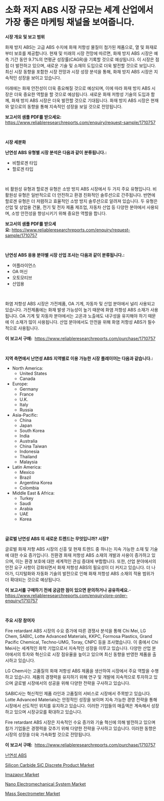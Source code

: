 <p><h1>소화 저지 ABS 시장 규모는 세계 산업에서 가장 좋은 마케팅 채널을 보여줍니다.</h1></p><p><strong>시장 개요 및 보고 범위</strong></p>
<p><p>화재 방지 ABS는 고급 ABS 수지에 화재 저항성 물질이 첨가된 제품으로, 열 및 화재로부터 보호를 제공합니다. 현재 및 미래의 시장 전망에 따르면, 화재 방지 ABS 시장은 예측 기간 동안 9.7%의 연평균 성장률(CAGR)을 기록할 것으로 예상됩니다. 이 시장은 점점 더 발전하고 있으며, 새로운 기술 및 소재의 도입으로 더욱 발전할 것으로 보입니다. 최신 시장 동향을 포함한 시장 전망과 시장 성장 분석을 통해, 화재 방지 ABS 시장은 지속적인 성장을 보이고 있습니다.</p><p>미래에는 화재 안전성이 더욱 중요해질 것으로 예상되며, 이에 따라 화재 방지 ABS 시장은 더욱 중요한 역할을 할 것으로 예상됩니다. 새로운 화재 저항성 기술의 도입과 함께, 화재 방지 ABS 시장은 더욱 발전할 것으로 기대됩니다. 화재 방지 ABS 시장은 현재와 앞으로의 동향을 통해 지속적인 성장을 보일 것으로 전망됩니다.</p></p>
<p><strong>보고서의 샘플 PDF를 받으세요:</strong> <a href="https://www.reliableresearchreports.com/enquiry/request-sample/1710757">https://www.reliableresearchreports.com/enquiry/request-sample/1710757</a></p>
<p>&nbsp;</p>
<p><strong>시장 세분화</strong></p>
<p><strong>난연성 ABS 유형별 시장 분석은 다음과 같이 분류됩니다.:</strong></p>
<p><ul><li>비할로겐 타입</li><li>할로겐 타입</li></ul></p>
<p>&nbsp;</p>
<p><p>비 활원성 유형과 할로겐 유형은 소방 방지 ABS 시장에서 두 가지 주요 유형입니다. 비 활원성 유형은 일반적으로 더 안전하고 환경 친화적인 솔루션으로 간주됩니다. 반면에 할로겐 유형은 더 저렴하고 효율적인 소방 방지 솔루션으로 알려져 있습니다. 두 유형은 산업 및 상업용 건물, 전기 및 전자 제품 제조업, 자동차 산업 등 다양한 분야에서 사용되며, 소방 안전성을 향상시키기 위해 중요한 역할을 합니다.</p></p>
<p><strong>보고서의 샘플 PDF를 받으세요:</strong>&nbsp;<a href="https://www.reliableresearchreports.com/enquiry/request-sample/1710757">https://www.reliableresearchreports.com/enquiry/request-sample/1710757</a></p>
<p>&nbsp;</p>
<p><strong> 난연성 ABS 응용 분야별 시장 산업 조사는 다음과 같이 분류됩니다.:</strong></p>
<p><ul><li>어플라이언스</li><li>OA 머신</li><li>오토모티브</li><li>산업용</li></ul></p>
<p>&nbsp;</p>
<p><p>화염 저항성 ABS 시장은 가전제품, OA 기계, 자동차 및 산업 분야에서 널리 사용되고 있습니다. 가전제품에는 화재 발생 가능성이 높기 때문에 화염 저항성 ABS 소재가 사용됩니다. OA 기계 및 자동차 분야에서는 고온과 노출에도 내구성을 유지해야 하기 때문에 이 소재가 많이 사용됩니다. 산업 분야에서도 안전을 위해 화염 저항성 ABS가 필수적으로 사용됩니다.</p></p>
<p><strong>이 보고서 구매:</strong>&nbsp; <a href="https://www.reliableresearchreports.com/purchase/1710757">https://www.reliableresearchreports.com/purchase/1710757</a></p>
<p>&nbsp;</p>
<p><strong>지역 측면에서 난연성 ABS 지역별로 이용 가능한 시장 플레이어는 다음과 같습니다.:</strong></p>
<p><ul>
    <li>
        North America:
        <ul>
            <li>United States</li>
            <li>Canada</li>
        </ul>
    </li>
    <li>
        Europe:
        <ul>
            <li>Germany</li>
            <li>France</li>
            <li>U.K.</li>
            <li>Italy</li>
            <li>Russia</li>
        </ul>
    </li>
    <li>
        Asia-Pacific:
        <ul>
            <li>China</li>
            <li>Japan</li>
            <li>South Korea</li>
            <li>India</li>
            <li>Australia</li>
            <li>China Taiwan</li>
            <li>Indonesia</li>
            <li>Thailand</li>
            <li>Malaysia</li>
        </ul>
    </li>
    <li>
        Latin America:
        <ul>
            <li>Mexico</li>
            <li>Brazil</li>
            <li>Argentina Korea</li>
            <li>Colombia</li>
        </ul>
    </li>
    <li>
        Middle East & Africa:
        <ul>
            <li>Turkey</li>
            <li>Saudi</li>
            <li>Arabia</li>
            <li>UAE</li>
            <li>Korea</li>
        </ul>
    </li>
    </ul></p>
<p>&nbsp;</p>
<p><strong>글로벌 난연성 ABS 의 새로운 트렌드는 무엇입니까? 시장?</strong></p>
<p><p>글로벌 화재 저항 ABS 시장의 신흥 및 현재 트렌드 중 하나는 지속 가능한 소재 및 기술에 대한 수요 증가입니다. 친환경 화재 저항성 ABS 소재의 개발과 사용이 증가하고 있으며, 이는 환경 보호에 대한 세계적인 관심 증대에 부합합니다. 또한, 산업 분야에서의 안전 요구 사항이 강화되면서 화재 저항성 ABS의 필요성이 더 커지고 있습니다. 더 나아가, 디지털화와 자동화 기술의 발전으로 인해 화재 저항성 ABS 소재의 적용 범위가 더 확대되는 것으로 예상됩니다.</p></p>
<p><strong>이 보고서를 구매하기 전에 궁금한 점이 있으면 문의하거나 공유하세요.</strong>- <a href="https://www.reliableresearchreports.com/enquiry/pre-order-enquiry/1710757">https://www.reliableresearchreports.com/enquiry/pre-order-enquiry/1710757</a></p>
<p>&nbsp;</p>
<p><strong>주요 시장 참여자</strong></p>
<p><p>Fire retardant ABS 시장의 수요 증가에 따른 경쟁사 분석을 통해 Chi Mei, LG Chem, SABIC, Lotte Advanced Materials, KKPC, Formosa Plastics, Grand Pacific Chemical, Techno-UMG, Toray, CNPC 등을 조사했습니다. 이 중에서 Chi Mei사는 세계적인 화학 기업으로서 지속적인 성장을 이루고 있습니다. 다양한 산업 분야에서의 투자와 혁신으로 시장 점유율을 높이고 있으며 최신 동향을 반영한 제품을 출시하고 있습니다.</p><p>LG Chem사는 고품질의 화재 저항성 ABS 제품을 생산하여 시장에서 주요 역할을 수행하고 있습니다. 제품의 경쟁력을 유지하기 위해 연구 및 개발에 지속적으로 투자하고 있으며 글로벌 시장에서의 성공을 위해 다양한 전략을 구사하고 있습니다.</p><p>SABIC사는 혁신적인 제품 라인과 고품질의 서비스로 시장에서 주목받고 있습니다. Lotte Advanced Materials는 안정적인 성장을 보이며 지속 가능한 경영 전략을 통해 시장에서 선도적인 위치를 유지하고 있습니다. 이러한 기업들의 매출액은 계속해서 성장하고 있으며 시장규모를 확대하고 있습니다.</p><p>Fire retardant ABS 시장은 지속적인 수요 증가와 기술 혁신에 의해 발전하고 있으며 참가 기업들은 경쟁력을 갖추기 위해 다양한 전략을 구사하고 있습니다. 이러한 동향은 시장의 성장을 더욱 가속화할 것으로 전망됩니다.</p></p>
<p><strong>이 보고서 구매:</strong>&nbsp;&nbsp;<a href="https://www.reliableresearchreports.com/purchase/1710757">https://www.reliableresearchreports.com/purchase/1710757</a></p>
<p><p><a href="https://github.com/vsnao330707/Market-Research-Report-List-1/blob/main/1780450193783.md">난연성 ABS</a></p><p><a href="https://view.publitas.com/reportprime-1/silicon-carbide-sic-discrete-product-market-size-furnishes-valuable-information-encompassing-market-share-market-trends-and-projections-spanning-from-2024-to-2031/">Silicon Carbide SiC Discrete Product Market</a></p><p><a href="https://github.com/luckyshygirl/Market-Research-Report-List-3/blob/main/imazapyr-market.md">Imazapyr Market</a></p><p><a href="https://issuu.com/reportprime-2/docs/nano-electromechanical-system-market-size-2030.ppt">Nano Electromechanical System Market</a></p><p><a href="https://meowing-lemming-dd3.notion.site/Mass-Spectrometer-Market-with-the-goal-of-estimating-the-market-size-and-future-growth-potential-of--a56b175928cd49ee909071f872e838a1">Mass Spectrometer Market</a></p></p>
